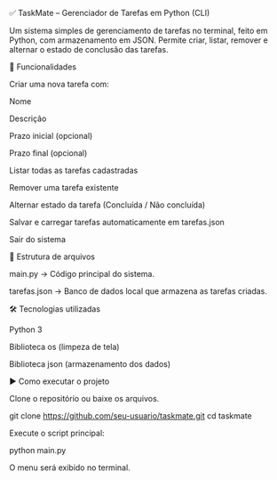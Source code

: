 ✅ TaskMate – Gerenciador de Tarefas em Python (CLI)

Um sistema simples de gerenciamento de tarefas no terminal, feito em Python, com armazenamento em JSON.
Permite criar, listar, remover e alternar o estado de conclusão das tarefas.

🚀 Funcionalidades

 Criar uma nova tarefa com:

Nome

Descrição

Prazo inicial (opcional)

Prazo final (opcional)

 Listar todas as tarefas cadastradas

 Remover uma tarefa existente

 Alternar estado da tarefa (Concluída / Não concluída)

 Salvar e carregar tarefas automaticamente em tarefas.json

 Sair do sistema

📂 Estrutura de arquivos

main.py → Código principal do sistema.

tarefas.json → Banco de dados local que armazena as tarefas criadas.

🛠️ Tecnologias utilizadas

Python 3

Biblioteca os (limpeza de tela)

Biblioteca json (armazenamento dos dados)

▶️ Como executar o projeto

Clone o repositório ou baixe os arquivos.

git clone https://github.com/seu-usuario/taskmate.git
cd taskmate


Execute o script principal:

python main.py


O menu será exibido no terminal.
